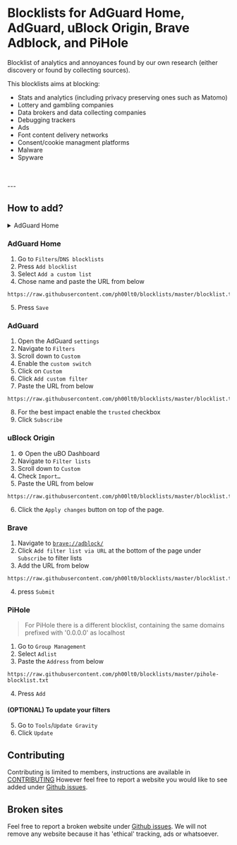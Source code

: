 # Blocklists for AdGuard Home, AdGuard, uBlock Origin, Brave Adblock, and PiHole

Blocklist of analytics and annoyances found by our own research (either discovery or found by collecting sources). 

This blocklists aims at blocking:
- Stats and analytics (including privacy preserving ones such as Matomo) 
- Lottery and gambling companies
- Data brokers and data collecting companies
- Debugging trackers
- Ads
- Font content delivery networks
- Consent/cookie managment platforms
- Malware
- Spyware
<br>
<br>
---

## How to add?

<details>
<summary>AdGuard Home</summary>
<ol>
<li>Go to `Filters`/`DNS blocklists`</li>
<li>Go to `Filters`/`DNS blocklists`</li>
<li>Press `Add blocklist`</li>
<li>Select `Add a custom list`</li>
<li>Chose name and paste the URL from below</li>
<code>https://raw.githubusercontent.com/ph00lt0/blocklists/master/blocklist.txt</code>
<li>Press `Save`</li>
</ol>
</details>

### AdGuard Home

1. Go to `Filters`/`DNS blocklists`
2. Press `Add blocklist`
3. Select `Add a custom list`
4. Chose name and paste the URL from below
```
https://raw.githubusercontent.com/ph00lt0/blocklists/master/blocklist.txt
```
5. Press `Save`

### AdGuard 
1. Open the AdGuard `settings`
2. Navigate to `Filters`
3. Scroll down to `Custom`
4. Enable the `custom switch`
5. Click on `Custom`
6. Click `Add custom filter`
7. Paste the URL from below
```
https://raw.githubusercontent.com/ph00lt0/blocklists/master/blocklist.txt
```
8. For the best impact enable the `trusted` checkbox
9. Click `Subscribe`

### uBlock Origin 
1. ⚙ Open the uBO︎ Dashboard 
2. Navigate to `Filter lists`
3. Scroll down to `Custom`
4. Check `Import…`
5. Paste the URL from below
```
https://raw.githubusercontent.com/ph00lt0/blocklists/master/blocklist.txt
```
6. Click the `Apply changes` button on top of the page.

### Brave
1. Navigate to <a href="#" target="_blank" rel="noopener noreferrer">`brave://adblock/`</a>
2. Click `Add filter list via URL` at the bottom of the page under `Subscribe` to filter lists 
3. Add the URL from below
```
https://raw.githubusercontent.com/ph00lt0/blocklists/master/blocklist.txt
```
4. press `Submit`


### PiHole
> For PiHole there is a different blocklist, containing the same domains prefixed with '0.0.0.0' as localhost

1. Go to `Group Management`
2. Select `Adlist`
3. Paste the `Address` from below
```
https://raw.githubusercontent.com/ph00lt0/blocklists/master/pihole-blocklist.txt
```
4. Press `Add`

#### (OPTIONAL) To update your filters
5. Go to `Tools`/`Update Gravity`
6. Click `Update`

## Contributing
Contributing is limited to members, instructions are available in [CONTRIBUTING](CONTRIBUTING.md)
However feel free to report a website you would like to see added under [Github issues](https://github.com/ph00lt0/blocklists/issues).


## Broken sites
Feel free to report a broken website under [Github issues](https://github.com/ph00lt0/blocklists/issues). We will not remove any website because it has 'ethical' tracking, ads or whatsoever. 

